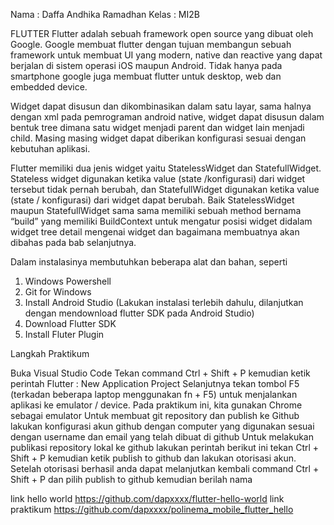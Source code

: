 Nama  : Daffa Andhika Ramadhan
Kelas : MI2B

FLUTTER
Flutter adalah sebuah framework open source yang dibuat oleh Google. Google membuat
flutter dengan tujuan membangun sebuah framework untuk membuat UI yang modern, native
dan reactive yang dapat berjalan di sistem operasi iOS maupun Android. Tidak hanya pada
smartphone google juga membuat flutter untuk desktop, web dan embedded device. 

Widget 
dapat disusun dan dikombinasikan dalam satu layar, sama halnya dengan xml
pada pemrograman android native, widget dapat disusun dalam bentuk tree dimana satu widget
menjadi parent dan widget lain menjadi child. Masing masing widget dapat diberikan
konfigurasi sesuai dengan kebutuhan aplikasi.

Flutter memiliki dua jenis widget yaitu StatelessWidget dan StatefullWidget. Stateless
widget digunakan ketika value (state /konfigurasi) dari widget tersebut tidak pernah berubah,
dan StatefullWidget digunakan ketika value (state / konfigurasi) dari widget dapat berubah.
Baik StatelessWidget maupun StatefullWidget sama sama memiliki sebuah method bernama
“build” yang memiliki BuildContext untuk mengatur posisi widget didalam widget tree detail
mengenai widget dan bagaimana membuatnya akan dibahas pada bab selanjutnya. 

Dalam instalasinya membutuhkan beberapa alat dan bahan, seperti
1. Windows Powershell
2. Git for Windows
3. Install Android Studio (Lakukan instalasi terlebih dahulu, dilanjutkan dengan mendownload flutter SDK pada Android Studio)
4. Download Flutter SDK
5. Install Fluter Plugin

Langkah Praktikum

Buka Visual Studio Code
Tekan command Ctrl + Shift + P kemudian ketik perintah Flutter : New Application Project
Selanjutnya tekan tombol F5 (terkadan beberapa laptop menggunakan fn + F5) untuk menjalankan aplikasi ke emulator / device. Pada praktikum ini, kita gunakan Chrome sebagai emulator
Untuk membuat git repository dan publish ke Github lakukan konfigurasi akun github dengan computer yang digunakan sesuai dengan username dan email yang telah dibuat di github
Untuk melakukan publikasi repository lokal ke github lakukan perintah berikut ini tekan Ctrl + Shift + P kemudian ketik publish to github dan lakukan otorisasi akun.
Setelah otorisasi berhasil anda dapat melanjutkan kembali command Ctrl + Shift + P dan pilih publish to github kemudian berilah nama

link hello world
https://github.com/dapxxxx/flutter-hello-world 
link praktikum
https://github.com/dapxxxx/polinema_mobile_flutter_hello 

